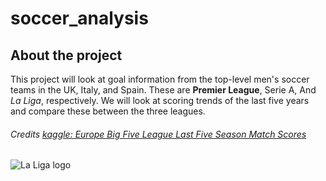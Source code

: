 # soccer_analysis
## About the project

This project will look at goal information from the top-level men's soccer teams in the UK, 
Italy, and Spain. These are **Premier League**, Serie A, And *La Liga*, respectively. We will look at scoring
trends of the last five years and compare these between the three leagues.

###### Credits [kaggle: Europe Big Five League Last Five Season Match Scores](https://www.kaggle.com/datasets/sinansaglam/europe-big-5-league-last-5-season-match-scores)
![La Liga logo](https://assets.laliga.com/assets/logos/laliga-v/laliga-v-300x300.jpg)

